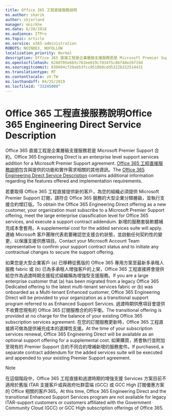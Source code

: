 ```yaml
---
title: Office 365 工程直接服務說明
ms.author: sharik
author: skjerland
manager: mnirkhe
ms.date: 6/28/2018
ms.audience: ITPro
ms.topic: article
ms.service: o365-administration
ROBOTS: NOINDEX, NOFOLLOW
localization_priority: Normal
description: Office 365 直接工程是企業層級支援服務若是 Microsoft Premier Support 合約。 Office 365 工程直接服務說明包含與提供的功能和實作需求相關的其他資訊。
ms.openlocfilehash: 628d705e6b5c762ee619c7034f5c86f48e26f19d
ms.sourcegitcommit: 830694c729ab53fcc8518b0cdd5322b322514431
ms.translationtype: MT
ms.contentlocale: zh-TW
ms.lasthandoff: 04/25/2019
ms.locfileid: "33245009"
---
```

# <a name="office-365-engineering-direct-service-description"></a><span data-ttu-id="20d7d-104">Office 365 工程直接服務說明</span><span class="sxs-lookup"><span data-stu-id="20d7d-104">Office 365 Engineering Direct Service Description</span></span>

<span data-ttu-id="20d7d-105">Office 365 直接工程是企業層級支援服務若是 Microsoft Premier Support 合約。</span><span class="sxs-lookup"><span data-stu-id="20d7d-105">Office 365 Engineering Direct is an enterprise level support services addition for a Microsoft Premier Support agreement.</span></span> <span data-ttu-id="20d7d-106">[Office 365 工程直接服務說明](https://github.com/MicrosoftDocs/OfficeDocs-O365ServiceDescriptions/blob/master/Office%20365%20Engineering%20Direct%20-%20Svc%20Desc%20(25mar2019).pdf)包含與提供的功能和實作需求相關的其他資訊。</span><span class="sxs-lookup"><span data-stu-id="20d7d-106">The [Office 365 Engineering Direct Service Description](https://github.com/MicrosoftDocs/OfficeDocs-O365ServiceDescriptions/blob/master/Office%20365%20Engineering%20Direct%20-%20Svc%20Desc%20(25mar2019).pdf) contains additional information regarding the features offered and implementation requirements.</span></span>

<span data-ttu-id="20d7d-107">若要取得 Office 365 工程直接提供新的客戶，為您的組織必須提供 Microsoft Premier Support 訂閱，請符合 Office 365 服務的大型企業分類層級，並執行支援合約增訂版。</span><span class="sxs-lookup"><span data-stu-id="20d7d-107">To obtain the Office 365 Engineering Direct offering as a new customer, your organization must subscribe to a Microsoft Premier Support offering, meet the large enterprise classification level for Office 365 services, and execute a support contract addendum.</span></span> <span data-ttu-id="20d7d-108">新增的服務套裝軟體補充成本會套用。</span><span class="sxs-lookup"><span data-stu-id="20d7d-108">A supplemental cost for the added services suite will apply.</span></span> <span data-ttu-id="20d7d-109">連絡 Microsoft 客戶團隊代表若要確認您支援合約狀態，並啟動任何契約性的變更，以保護支援供應項目。</span><span class="sxs-lookup"><span data-stu-id="20d7d-109">Contact your Microsoft Account Team representative to confirm your support contract status and to initiate any contractual changes to secure the support offering.</span></span> 

<span data-ttu-id="20d7d-110">如果您是大型企業客戶 (a) 已移轉從舊版的 Office 365 專用方案至最新多承租人服務 fabric 或 (b) 已為多承租人增強客戶的上架，Office 365 工程直接將會提供給您作為過渡時期支援程式組織稱為增強型支援服務。</span><span class="sxs-lookup"><span data-stu-id="20d7d-110">If you are a large enterprise customer that (a) has been migrated from a legacy Office 365 Dedicated offering to the latest multi-tenant services fabric or (b) was onboarded as a Multi-tenant Enhanced customer, Office 365 Engineering Direct will be provided to your organization as a transitional support program referred to as Enhanced Support Services.</span></span> <span data-ttu-id="20d7d-111">過渡時期供應項目會提供不收費您現有的 Office 365 訂閱服務合約的平衡。</span><span class="sxs-lookup"><span data-stu-id="20d7d-111">The transitional offering is provided at no charge for the balance of your existing Office 365 subscription services agreement.</span></span> <span data-ttu-id="20d7d-112">在您的訂閱服務更新時，Office 365 工程直接將可做為提供補充成本的選擇性支援。</span><span class="sxs-lookup"><span data-stu-id="20d7d-112">At the time of your subscription services renewal, Office 365 Engineering Direct will be available as an optional support offering for a supplemental cost.</span></span> <span data-ttu-id="20d7d-113">如果購買，將會執行並附加至現有的 Premier Support 合約不同合約增補新增的服務套件。</span><span class="sxs-lookup"><span data-stu-id="20d7d-113">If purchased, a separate contract addendum for the added services suite will be executed and appended to your existing Premier Support agreement.</span></span>

> [!NOTE]
> <span data-ttu-id="20d7d-114">在這個階段中，Office 365 工程直接和過渡時期的增強支援 Services 方案目前不適用於舊版 ITAR 支援客戶或與政府社群雲端 (GCC) 或 GCC High 訂閱優惠方案的 Office 相關的客戶365。</span><span class="sxs-lookup"><span data-stu-id="20d7d-114">At this time, Office 365 Engineering Direct and the transitional Enhanced Support Services program are not available for legacy ITAR-support customers or customers affiliated with the Government Community Cloud (GCC) or GCC High subscription offerings of Office 365.</span></span>
